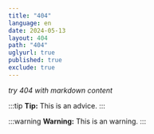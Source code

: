 ```yaml
---
title: "404"
language: en
date: 2024-05-13
layout: 404
path: "404"
uglyurl: true
published: true
exclude: true
---
```

_try 404 with markdown content_

:::tip
**Tip:** This is an advice.
:::

:::warning
**Warning:** This is an warning.
:::
